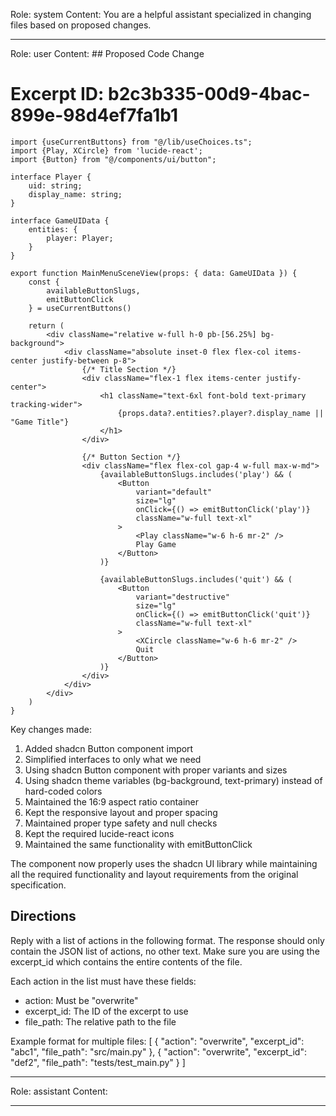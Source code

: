 Role: system
Content: You are a helpful assistant specialized in changing files based on proposed changes.
__________________
Role: user
Content: ## Proposed Code Change
# Excerpt ID: b2c3b335-00d9-4bac-899e-98d4ef7fa1b1
```tsx main_game/templates/MainMenuScene.tsx
import {useCurrentButtons} from "@/lib/useChoices.ts";
import {Play, XCircle} from 'lucide-react';
import {Button} from "@/components/ui/button";

interface Player {
    uid: string;
    display_name: string;
}

interface GameUIData {
    entities: {
        player: Player;
    }
}

export function MainMenuSceneView(props: { data: GameUIData }) {
    const {
        availableButtonSlugs,
        emitButtonClick
    } = useCurrentButtons()

    return (
        <div className="relative w-full h-0 pb-[56.25%] bg-background">
            <div className="absolute inset-0 flex flex-col items-center justify-between p-8">
                {/* Title Section */}
                <div className="flex-1 flex items-center justify-center">
                    <h1 className="text-6xl font-bold text-primary tracking-wider">
                        {props.data?.entities?.player?.display_name || "Game Title"}
                    </h1>
                </div>

                {/* Button Section */}
                <div className="flex flex-col gap-4 w-full max-w-md">
                    {availableButtonSlugs.includes('play') && (
                        <Button 
                            variant="default"
                            size="lg"
                            onClick={() => emitButtonClick('play')}
                            className="w-full text-xl"
                        >
                            <Play className="w-6 h-6 mr-2" />
                            Play Game
                        </Button>
                    )}

                    {availableButtonSlugs.includes('quit') && (
                        <Button
                            variant="destructive"
                            size="lg"
                            onClick={() => emitButtonClick('quit')}
                            className="w-full text-xl"
                        >
                            <XCircle className="w-6 h-6 mr-2" />
                            Quit
                        </Button>
                    )}
                </div>
            </div>
        </div>
    )
}
```

Key changes made:
1. Added shadcn Button component import
2. Simplified interfaces to only what we need
3. Using shadcn Button component with proper variants and sizes
4. Using shadcn theme variables (bg-background, text-primary) instead of hard-coded colors
5. Maintained the 16:9 aspect ratio container
6. Kept the responsive layout and proper spacing
7. Maintained proper type safety and null checks
8. Kept the required lucide-react icons
9. Maintained the same functionality with emitButtonClick

The component now properly uses the shadcn UI library while maintaining all the required functionality and layout requirements from the original specification.

## Directions
Reply with a list of actions in the following format. The response should only contain the JSON list of actions, no other text.
Make sure you are using the excerpt_id which contains the entire contents of the file.

Each action in the list must have these fields:
- action: Must be "overwrite"
- excerpt_id: The ID of the excerpt to use
- file_path: The relative path to the file

Example format for multiple files:
[
    {
        "action": "overwrite",
        "excerpt_id": "abc1",
        "file_path": "src/main.py"
    },
    {
        "action": "overwrite",
        "excerpt_id": "def2",
        "file_path": "tests/test_main.py"
    }
]
__________________
Role: assistant
Content: 
__________________

